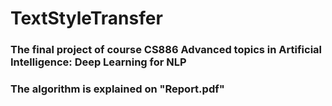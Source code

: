 # TextStyleTransfer
### The final project of course CS886 Advanced topics in Artificial Intelligence: Deep Learning for NLP
### The algorithm is explained on "Report.pdf"
